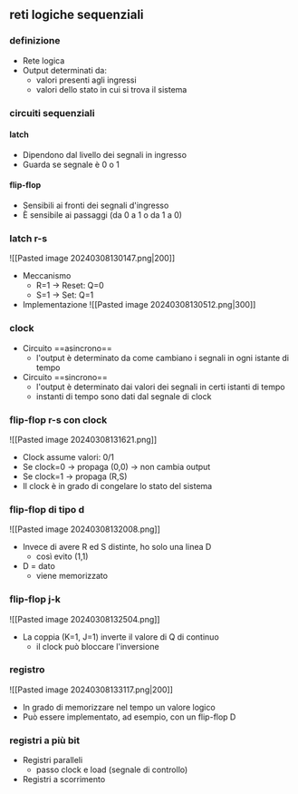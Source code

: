 ## reti logiche sequenziali
### definizione
- Rete logica
- Output determinati da:
	- valori presenti agli ingressi
	- valori dello stato in cui si trova il sistema
### circuiti sequenziali
#### latch
- Dipendono dal livello dei segnali in ingresso
- Guarda se segnale è 0 o 1
#### flip-flop
- Sensibili ai fronti dei segnali d'ingresso
- È sensibile ai passaggi (da 0 a 1 o da 1 a 0)
### latch r-s
![[Pasted image 20240308130147.png|200]]
- Meccanismo
	- R=1 -> Reset: Q=0
	- S=1 -> Set: Q=1
- Implementazione
	![[Pasted image 20240308130512.png|300]]
### clock
- Circuito ==asincrono==
	- l'output è determinato da come cambiano i segnali in ogni istante di tempo
- Circuito ==sincrono==
	- l'output è determinato dai valori dei segnali in certi istanti di tempo
	- instanti di tempo sono dati dal segnale di clock
### flip-flop r-s con clock
![[Pasted image 20240308131621.png]]
- Clock assume valori: 0/1
- Se clock=0 -> propaga (0,0) -> non cambia output
- Se clock=1 -> propaga (R,S)
- Il clock è in grado di congelare lo stato del sistema
### flip-flop di tipo d
![[Pasted image 20240308132008.png]]
- Invece di avere R ed S distinte, ho solo una linea D
	- così evito (1,1)
- D = dato
	- viene memorizzato
### flip-flop j-k
![[Pasted image 20240308132504.png]]
- La coppia (K=1, J=1) inverte il valore di Q di continuo
	- il clock può bloccare l'inversione
### registro
![[Pasted image 20240308133117.png|200]]
- In grado di memorizzare nel tempo un valore logico
- Può essere implementato, ad esempio, con un flip-flop D
### registri a più bit
- Registri paralleli
	- passo clock e load (segnale di controllo)
- Registri a scorrimento